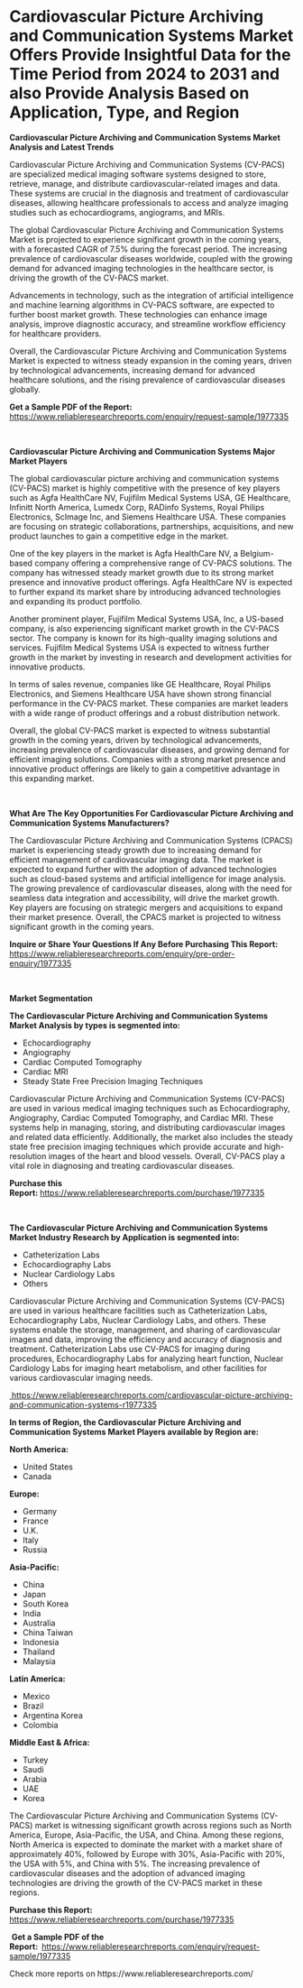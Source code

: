 <p><h1>Cardiovascular Picture Archiving and Communication Systems Market Offers Provide Insightful Data for the Time Period from 2024 to 2031 and also Provide Analysis Based on Application, Type, and Region</h1></p><p><strong>Cardiovascular Picture Archiving and Communication Systems Market Analysis and Latest Trends</strong></p>
<p><p>Cardiovascular Picture Archiving and Communication Systems (CV-PACS) are specialized medical imaging software systems designed to store, retrieve, manage, and distribute cardiovascular-related images and data. These systems are crucial in the diagnosis and treatment of cardiovascular diseases, allowing healthcare professionals to access and analyze imaging studies such as echocardiograms, angiograms, and MRIs.</p><p>The global Cardiovascular Picture Archiving and Communication Systems Market is projected to experience significant growth in the coming years, with a forecasted CAGR of 7.5% during the forecast period. The increasing prevalence of cardiovascular diseases worldwide, coupled with the growing demand for advanced imaging technologies in the healthcare sector, is driving the growth of the CV-PACS market.</p><p>Advancements in technology, such as the integration of artificial intelligence and machine learning algorithms in CV-PACS software, are expected to further boost market growth. These technologies can enhance image analysis, improve diagnostic accuracy, and streamline workflow efficiency for healthcare providers.</p><p>Overall, the Cardiovascular Picture Archiving and Communication Systems Market is expected to witness steady expansion in the coming years, driven by technological advancements, increasing demand for advanced healthcare solutions, and the rising prevalence of cardiovascular diseases globally.</p></p>
<p><strong>Get a Sample PDF of the Report:&nbsp;</strong> <a href="https://www.reliableresearchreports.com/enquiry/request-sample/1977335">https://www.reliableresearchreports.com/enquiry/request-sample/1977335</a></p>
<p>&nbsp;</p>
<p><strong>Cardiovascular Picture Archiving and Communication Systems Major Market Players</strong></p>
<p><p>The global cardiovascular picture archiving and communication systems (CV-PACS) market is highly competitive with the presence of key players such as Agfa HealthCare NV, Fujifilm Medical Systems USA, GE Healthcare, Infinitt North America, Lumedx Corp, RADinfo Systems, Royal Philips Electronics, ScImage Inc, and Siemens Healthcare USA. These companies are focusing on strategic collaborations, partnerships, acquisitions, and new product launches to gain a competitive edge in the market.</p><p>One of the key players in the market is Agfa HealthCare NV, a Belgium-based company offering a comprehensive range of CV-PACS solutions. The company has witnessed steady market growth due to its strong market presence and innovative product offerings. Agfa HealthCare NV is expected to further expand its market share by introducing advanced technologies and expanding its product portfolio.</p><p>Another prominent player, Fujifilm Medical Systems USA, Inc, a US-based company, is also experiencing significant market growth in the CV-PACS sector. The company is known for its high-quality imaging solutions and services. Fujifilm Medical Systems USA is expected to witness further growth in the market by investing in research and development activities for innovative products.</p><p>In terms of sales revenue, companies like GE Healthcare, Royal Philips Electronics, and Siemens Healthcare USA have shown strong financial performance in the CV-PACS market. These companies are market leaders with a wide range of product offerings and a robust distribution network.</p><p>Overall, the global CV-PACS market is expected to witness substantial growth in the coming years, driven by technological advancements, increasing prevalence of cardiovascular diseases, and growing demand for efficient imaging solutions. Companies with a strong market presence and innovative product offerings are likely to gain a competitive advantage in this expanding market.</p></p>
<p>&nbsp;</p>
<p><strong>What Are The Key Opportunities For Cardiovascular Picture Archiving and Communication Systems Manufacturers?</strong></p>
<p><p>The Cardiovascular Picture Archiving and Communication Systems (CPACS) market is experiencing steady growth due to increasing demand for efficient management of cardiovascular imaging data. The market is expected to expand further with the adoption of advanced technologies such as cloud-based systems and artificial intelligence for image analysis. The growing prevalence of cardiovascular diseases, along with the need for seamless data integration and accessibility, will drive the market growth. Key players are focusing on strategic mergers and acquisitions to expand their market presence. Overall, the CPACS market is projected to witness significant growth in the coming years.</p></p>
<p><strong>Inquire or Share Your Questions If Any Before Purchasing This Report:</strong> <a href="https://www.reliableresearchreports.com/enquiry/pre-order-enquiry/1977335">https://www.reliableresearchreports.com/enquiry/pre-order-enquiry/1977335</a></p>
<p>&nbsp;</p>
<p><strong>Market Segmentation</strong></p>
<p><strong>The Cardiovascular Picture Archiving and Communication Systems Market Analysis by types is segmented into:</strong></p>
<p><ul><li>Echocardiography</li><li>Angiography</li><li>Cardiac Computed Tomography</li><li>Cardiac MRI</li><li>Steady State Free Precision Imaging Techniques</li></ul></p>
<p><p>Cardiovascular Picture Archiving and Communication Systems (CV-PACS) are used in various medical imaging techniques such as Echocardiography, Angiography, Cardiac Computed Tomography, and Cardiac MRI. These systems help in managing, storing, and distributing cardiovascular images and related data efficiently. Additionally, the market also includes the steady state free precision imaging techniques which provide accurate and high-resolution images of the heart and blood vessels. Overall, CV-PACS play a vital role in diagnosing and treating cardiovascular diseases.</p></p>
<p><strong>Purchase this Report:&nbsp;</strong><a href="https://www.reliableresearchreports.com/purchase/1977335">https://www.reliableresearchreports.com/purchase/1977335</a></p>
<p>&nbsp;</p>
<p><strong>The Cardiovascular Picture Archiving and Communication Systems Market Industry Research by Application is segmented into:</strong></p>
<p><ul><li>Catheterization Labs</li><li>Echocardiography Labs</li><li>Nuclear Cardiology Labs</li><li>Others</li></ul></p>
<p><p>Cardiovascular Picture Archiving and Communication Systems (CV-PACS) are used in various healthcare facilities such as Catheterization Labs, Echocardiography Labs, Nuclear Cardiology Labs, and others. These systems enable the storage, management, and sharing of cardiovascular images and data, improving the efficiency and accuracy of diagnosis and treatment. Catheterization Labs use CV-PACS for imaging during procedures, Echocardiography Labs for analyzing heart function, Nuclear Cardiology Labs for imaging heart metabolism, and other facilities for various cardiovascular imaging needs.</p></p>
<p><a href="https://www.reliableresearchreports.com/cardiovascular-picture-archiving-and-communication-systems-r1977335">&nbsp;https://www.reliableresearchreports.com/cardiovascular-picture-archiving-and-communication-systems-r1977335</a></p>
<p><strong>In terms of Region, the Cardiovascular Picture Archiving and Communication Systems Market Players available by Region are:</strong></p>
<p>
    <p> <strong> North America: </strong>
        <ul>
            <li>United States</li>
            <li>Canada</li>
        </ul>
        </p> 
    <p> <strong> Europe: </strong>
        <ul>
            <li>Germany</li>
            <li>France</li>
            <li>U.K.</li>
            <li>Italy</li>
            <li>Russia</li>
        </ul>
        </p> 
    <p> <strong> Asia-Pacific: </strong>
        <ul>
            <li>China</li>
            <li>Japan</li>
            <li>South Korea</li>
            <li>India</li>
            <li>Australia</li>
            <li>China Taiwan</li>
            <li>Indonesia</li>
            <li>Thailand</li>
            <li>Malaysia</li>
        </ul>
        </p> 
    <p> <strong> Latin America: </strong>
        <ul>
            <li>Mexico</li>
            <li>Brazil</li>
            <li>Argentina Korea</li>
            <li>Colombia</li>
        </ul>
        </p> 
    <p> <strong> Middle East & Africa: </strong>
        <ul>
            <li>Turkey</li>
            <li>Saudi</li>
            <li>Arabia</li>
            <li>UAE</li>
            <li>Korea</li>
        </ul>
    </p>
    </p>
<p><p>The Cardiovascular Picture Archiving and Communication Systems (CV-PACS) market is witnessing significant growth across regions such as North America, Europe, Asia-Pacific, the USA, and China. Among these regions, North America is expected to dominate the market with a market share of approximately 40%, followed by Europe with 30%, Asia-Pacific with 20%, the USA with 5%, and China with 5%. The increasing prevalence of cardiovascular diseases and the adoption of advanced imaging technologies are driving the growth of the CV-PACS market in these regions.</p></p>
<p><strong>Purchase this Report: </strong><a href="https://www.reliableresearchreports.com/purchase/1977335">https://www.reliableresearchreports.com/purchase/1977335</a></p>
<p>&nbsp;<strong>Get a Sample PDF of the Report:&nbsp;&nbsp;</strong><a href="https://www.reliableresearchreports.com/enquiry/request-sample/1977335">https://www.reliableresearchreports.com/enquiry/request-sample/1977335</a></p>
<p><strong></strong></p>
<p>Check more reports on https://www.reliableresearchreports.com/</p>